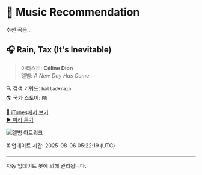 
# 🎵 Music Recommendation

추천 곡은...

## 🎧 Rain, Tax (It's Inevitable)  
> 아티스트: **Céline Dion**  
> 앨범: _A New Day Has Come_  

🔍 검색 키워드: `ballad+rain`  
🌎 국가 스토어: `FR`

[🔗 iTunes에서 보기](https://music.apple.com/fr/album/rain-tax-its-inevitable/1481512614?i=1481512981&uo=4)  
[▶️ 미리 듣기](https://audio-ssl.itunes.apple.com/itunes-assets/AudioPreview112/v4/d9/3b/f4/d93bf49d-1ce1-81d1-afc1-d194b465cb67/mzaf_16732927156896556664.plus.aac.p.m4a)

![앨범 아트워크](https://is1-ssl.mzstatic.com/image/thumb/Music114/v4/be/f0/4c/bef04c1f-0b13-5407-280f-e23180dcb011/886447917275.jpg/100x100bb.jpg)

⏳ 업데이트 시간: 2025-08-06 05:22:19 (UTC)

---
자동 업데이트 봇에 의해 관리됩니다.
